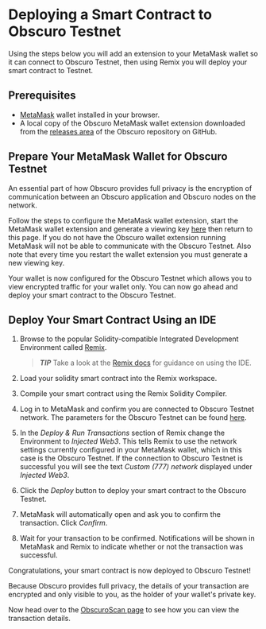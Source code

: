 # Deploying a Smart Contract to Obscuro Testnet
Using the steps below you will add an extension to your MetaMask wallet so it can connect to Obscuro Testnet, then using Remix you will deploy your smart contract to Testnet.

## Prerequisites
* [MetaMask](https://metamask.io/) wallet installed in your browser.
* A local copy of the Obscuro MetaMask wallet extension downloaded from the [releases area](https://github.com/obscuronet/go-obscuro/releases) of the Obscuro repository on GitHub.

## Prepare Your MetaMask Wallet for Obscuro Testnet
An essential part of how Obscuro provides full privacy is the encryption of communication between an Obscuro application and Obscuro nodes on the network.

Follow the steps to configure the MetaMask wallet extension, start the MetaMask wallet extension and generate a viewing key [here](wallet-extension.md) then return to this page. If you do not have the Obscuro wallet extension running MetaMask will not be able to communicate with the Obscuro Testnet. Also note that every time you restart the wallet extension you must generate a new viewing key.

Your wallet is now configured for the Obscuro Testnet which allows you to view encrypted traffic for your wallet only. You can now go ahead and deploy your smart contract to the Obscuro Testnet.

## Deploy Your Smart Contract Using an IDE
1. Browse to the popular Solidity-compatible Integrated Development Environment called [Remix](https://remix.ethereum.org/).

    > **_TIP_**  Take a look at the [Remix docs](https://remix-ide.readthedocs.io/en/latest/create_deploy.html) for guidance on using the IDE.

1. Load your solidity smart contract into the Remix workspace.

1. Compile your smart contract using the Remix Solidity Compiler.

1. Log in to MetaMask and confirm you are connected to Obscuro Testnet network. The parameters for the Obscuro Testnet can be found [here](./essentials.md).

1. In the _Deploy & Run Transactions_ section of Remix change the Environment to _Injected Web3_. This tells Remix to use the network settings currently configured in your MetaMask wallet, which in this case is the Obscuro Testnet. If the connection to Obscuro Testnet is successful you will see the text _Custom (777) network_ displayed under _Injected Web3_.

1. Click the _Deploy_ button to deploy your smart contract to the Obscuro Testnet.

1. MetaMask will automatically open and ask you to confirm the transaction. Click _Confirm_.

1. Wait for your transaction to be confirmed. Notifications will be shown in MetaMask and Remix to indicate whether or not the transaction was successful.

Congratulations, your smart contract is now deployed to Obscuro Testnet!

Because Obscuro provides full privacy, the details of your transaction are encrypted and only visible to you, as the holder of your wallet's private key.

Now head over to the [ObscuroScan page](./obscuroscan.md) to see how you can view the transaction details.
